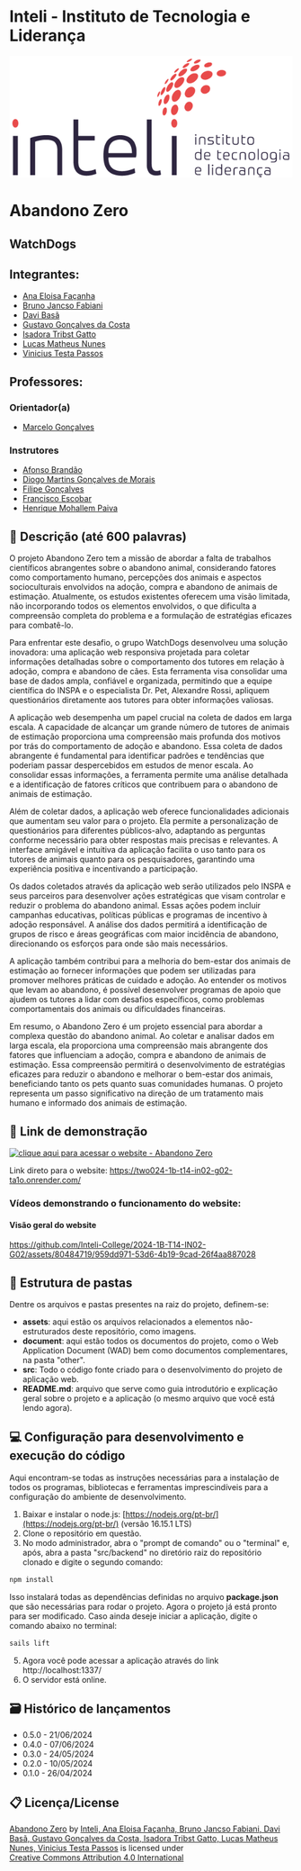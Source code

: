 # Inteli - Instituto de Tecnologia e Liderança

<p align="center">
<a href= "https://www.inteli.edu.br/"><img src="/assets/inteli.png" alt="Inteli - Instituto de Tecnologia e Liderança" border="0"></a>
</p>

# Abandono Zero

## WatchDogs

## Integrantes:

- <a href="https://www.linkedin.com/in/anaeloisafacanha/">Ana Eloisa Façanha</a>
- <a href="https://www.linkedin.com/in/bruno-jancso-fabiani-0272532b3/">Bruno Jancso Fabiani</a>
- <a href="https://www.linkedin.com/in/davi-bas%C3%A3-a6b6561bb/">Davi Basã</a>
- <a href="https://www.linkedin.com/in/gustavo-dacosta/">Gustavo Gonçalves da Costa</a>
- <a href="https://www.linkedin.com/in/isadoragatto/">Isadora Tribst Gatto</a>
- <a href="https://www.linkedin.com/in/lucas-nunes-matheus/">Lucas Matheus Nunes</a>
- <a href="https://www.linkedin.com/in/vinicius-testa-passos/">Vinicius Testa Passos</a>

## Professores:

### Orientador(a)

- <a href="https://www.linkedin.com/in/marcelo-gon%C3%A7alves-phd-a550652/">Marcelo Gonçalves</a>

### Instrutores

- <a href="https://www.linkedin.com/in/afonsolelis/">Afonso Brandão</a>
- <a href="https://www.linkedin.com/in/diogo-martins-gonçalves-de-morais-96404732/">Diogo Martins Gonçalves de Morais</a>
- <a href="https://www.linkedin.com/in/filipe-gonçalves-08a55015b/">Filipe Gonçalves</a>
- <a href="https://www.linkedin.com/in/francisco-escobar/">Francisco Escobar</a>
- <a href="https://www.linkedin.com/in/henrique-mohallem-paiva-6854b460/">Henrique Mohallem Paiva</a>

## 📝 Descrição (até 600 palavras)

O projeto Abandono Zero tem a missão de abordar a falta de trabalhos científicos abrangentes sobre o abandono animal, considerando fatores como comportamento humano, percepções dos animais e aspectos socioculturais envolvidos na adoção, compra e abandono de animais de estimação. Atualmente, os estudos existentes oferecem uma visão limitada, não incorporando todos os elementos envolvidos, o que dificulta a compreensão completa do problema e a formulação de estratégias eficazes para combatê-lo.

Para enfrentar este desafio, o grupo WatchDogs desenvolveu uma solução inovadora: uma aplicação web responsiva projetada para coletar informações detalhadas sobre o comportamento dos tutores em relação à adoção, compra e abandono de cães. Esta ferramenta visa consolidar uma base de dados ampla, confiável e organizada, permitindo que a equipe científica do INSPA e o especialista Dr. Pet, Alexandre Rossi, apliquem questionários diretamente aos tutores para obter informações valiosas.

A aplicação web desempenha um papel crucial na coleta de dados em larga escala. A capacidade de alcançar um grande número de tutores de animais de estimação proporciona uma compreensão mais profunda dos motivos por trás do comportamento de adoção e abandono. Essa coleta de dados abrangente é fundamental para identificar padrões e tendências que poderiam passar despercebidos em estudos de menor escala. Ao consolidar essas informações, a ferramenta permite uma análise detalhada e a identificação de fatores críticos que contribuem para o abandono de animais de estimação.

Além de coletar dados, a aplicação web oferece funcionalidades adicionais que aumentam seu valor para o projeto. Ela permite a personalização de questionários para diferentes públicos-alvo, adaptando as perguntas conforme necessário para obter respostas mais precisas e relevantes. A interface amigável e intuitiva da aplicação facilita o uso tanto para os tutores de animais quanto para os pesquisadores, garantindo uma experiência positiva e incentivando a participação.

Os dados coletados através da aplicação web serão utilizados pelo INSPA e seus parceiros para desenvolver ações estratégicas que visam controlar e reduzir o problema do abandono animal. Essas ações podem incluir campanhas educativas, políticas públicas e programas de incentivo à adoção responsável. A análise dos dados permitirá a identificação de grupos de risco e áreas geográficas com maior incidência de abandono, direcionando os esforços para onde são mais necessários.

A aplicação também contribui para a melhoria do bem-estar dos animais de estimação ao fornecer informações que podem ser utilizadas para promover melhores práticas de cuidado e adoção. Ao entender os motivos que levam ao abandono, é possível desenvolver programas de apoio que ajudem os tutores a lidar com desafios específicos, como problemas comportamentais dos animais ou dificuldades financeiras.

Em resumo, o Abandono Zero é um projeto essencial para abordar a complexa questão do abandono animal. Ao coletar e analisar dados em larga escala, ela proporciona uma compreensão mais abrangente dos fatores que influenciam a adoção, compra e abandono de animais de estimação. Essa compreensão permitirá o desenvolvimento de estratégias eficazes para reduzir o abandono e melhorar o bem-estar dos animais, beneficiando tanto os pets quanto suas comunidades humanas. O projeto representa um passo significativo na direção de um tratamento mais humano e informado dos animais de estimação.

## 📝 Link de demonstração

[![clique aqui para acessar o website - Abandono Zero](https://img.shields.io/badge/clique_aqui_para_acessar_o_website-Abandono_Zero-2ea44f?style=for-the-badge)](https://two024-1b-t14-in02-g02-ta1o.onrender.com/)

Link direto para o website: https://two024-1b-t14-in02-g02-ta1o.onrender.com/

### Vídeos demonstrando o funcionamento do website:

#### Visão geral do website

https://github.com/Inteli-College/2024-1B-T14-IN02-G02/assets/80484719/959dd971-53d6-4b19-9cad-26f4aa887028

## 📁 Estrutura de pastas

Dentre os arquivos e pastas presentes na raiz do projeto, definem-se:

- <b>assets</b>: aqui estão os arquivos relacionados a elementos não-estruturados deste repositório, como imagens.
- <b>document</b>: aqui estão todos os documentos do projeto, como o Web Application  Document (WAD) bem como documentos complementares, na pasta "other".
- <b>src</b>: Todo o código fonte criado para o desenvolvimento do projeto de aplicação web.
- <b>README.md</b>: arquivo que serve como guia introdutório e explicação geral sobre o projeto e a aplicação (o mesmo arquivo que você está lendo agora).

## 💻 Configuração para desenvolvimento e execução do código

Aqui encontram-se todas as instruções necessárias para a instalação de todos os programas, bibliotecas e ferramentas imprescindíveis para a configuração do ambiente de desenvolvimento.

1. Baixar e instalar o node.js: [https://nodejs.org/pt-br/](https://nodejs.org/pt-br/) (versão 16.15.1 LTS)
2. Clone o repositório em questão.
3. No modo administrador, abra o "prompt de comando" ou o "terminal" e, após, abra a pasta "src/backend" no diretório raiz do repositório clonado e digite o segundo comando:

```sh
npm install
```

Isso instalará todas as dependências definidas no arquivo <b>package.json</b> que são necessárias para rodar o projeto. Agora o projeto já está pronto para ser modificado. Caso ainda deseje iniciar a aplicação, digite o comando abaixo no terminal:

```sh
sails lift
```

5. Agora você pode acessar a aplicação através do link http://localhost:1337/
6. O servidor está online.

## 🗃 Histórico de lançamentos

* 0.5.0 - 21/06/2024
* 0.4.0 - 07/06/2024
* 0.3.0 - 24/05/2024
* 0.2.0 - 10/05/2024
* 0.1.0 - 26/04/2024
  

## 📋 Licença/License


<p xmlns:cc="http://creativecommons.org/ns#" xmlns:dct="http://purl.org/dc/terms/"><a property="dct:title" rel="cc:attributionURL" href="https://github.com/Inteli-College/2024-1B-T14-IN02-G02">Abandono Zero</a> by <a rel="cc:attributionURL dct:creator" property="cc:attributionName" href="https://github.com/Inteli-College/2024-1B-T14-IN02-G02">Inteli, Ana Eloisa Façanha, Bruno Jancso Fabiani, Davi Basã, Gustavo Gonçalves da Costa, Isadora Tribst Gatto, Lucas Matheus Nunes, Vinicius Testa Passos</a> is licensed under <a href="https://creativecommons.org/licenses/by/4.0/?ref=chooser-v1" target="_blank" rel="license noopener noreferrer" style="display:inline-block;">Creative Commons Attribution 4.0 International<img style="height:22px!important;margin-left:3px;vertical-align:text-bottom;" src="https://mirrors.creativecommons.org/presskit/icons/cc.svg?ref=chooser-v1" alt=""><img style="height:22px!important;margin-left:3px;vertical-align:text-bottom;" src="https://mirrors.creativecommons.org/presskit/icons/by.svg?ref=chooser-v1" alt=""></a></p>
